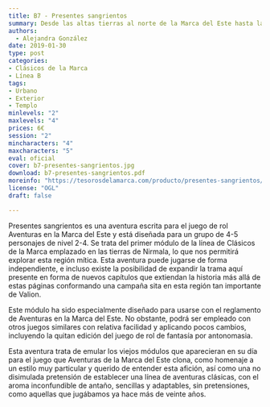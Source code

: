 ```yaml
---
title: B7 - Presentes sangrientos
summary: Desde las altas tierras al norte de la Marca del Este hasta la lejana Nirmala y más allá un antiguo mal extiende sus hebras oscuras y pocos conocen su existencia. Sus acólitos buscan algo que bien podría estar en manos de nuestros aventureros. ¿Podrán los mismos encontrarlo a tiempo y malograr sus planes antes de que sea tarde?
authors:
  - Alejandra González
date: 2019-01-30
type: post
categories:
- Clásicos de la Marca
- Línea B
tags:
- Urbano
- Exterior
- Templo
minlevels: "2"
maxlevels: "4"
prices: 6€
session: "2"
mincharacters: "4"
maxcharacters: "5"
eval: oficial
cover: b7-presentes-sangrientos.jpg
download: b7-presentes-sangrientos.pdf
moreinfo: "https://tesorosdelamarca.com/producto/presentes-sangrientos/"
license: "OGL"
draft: false

---
```



Presentes sangrientos es una aventura escrita para el juego de rol Aventuras en la Marca del Este y está diseñada para un grupo de 4-5 personajes de nivel 2-4. Se trata del primer módulo de la línea de Clásicos de la Marca emplazado en las tierras de Nirmala, lo que nos permitirá explorar esta región mítica. Esta aventura puede jugarse de forma independiente, e incluso existe la posibilidad de expandir la trama aquí presente en forma de nuevos capítulos que extiendan la historia más allá de estas páginas conformando una campaña sita en esta región tan importante de Valion.

Este módulo ha sido especialmente diseñado para usarse con el reglamento de Aventuras en la Marca del Este. No obstante, podrá ser empleado con otros juegos similares con relativa facilidad y aplicando pocos cambios, incluyendo la quitan edición del juego de rol de fantasía por antonomasia.

Esta aventura trata de emular los viejos módulos que aparecieran en su día para el juego que Aventuras de la Marca del Este clona, como homenaje a un estilo muy particular y querido de entender esta afición, así como una no disimulada pretensión de establecer una línea de aventuras clásicas, con el aroma inconfundible de antaño, sencillas y adaptables, sin pretensiones, como aquellas que jugábamos ya hace más de veinte años.

